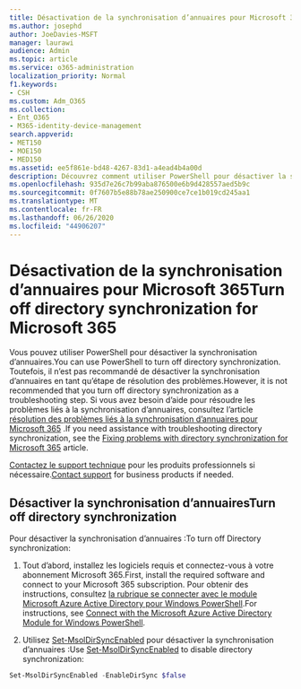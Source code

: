 ```yaml
---
title: Désactivation de la synchronisation d’annuaires pour Microsoft 365
ms.author: josephd
author: JoeDavies-MSFT
manager: laurawi
audience: Admin
ms.topic: article
ms.service: o365-administration
localization_priority: Normal
f1.keywords:
- CSH
ms.custom: Adm_O365
ms.collection:
- Ent_O365
- M365-identity-device-management
search.appverid:
- MET150
- MOE150
- MED150
ms.assetid: ee5f861e-bd48-4267-83d1-a4ead4b4a00d
description: Découvrez comment utiliser PowerShell pour désactiver la synchronisation d’annuaires pour Microsoft 365
ms.openlocfilehash: 935d7e26c7b99aba876500e6b9d428557aed5b9c
ms.sourcegitcommit: 0f7607b5e88b78ae250900ce7ce1b019cd245aa1
ms.translationtype: MT
ms.contentlocale: fr-FR
ms.lasthandoff: 06/26/2020
ms.locfileid: "44906207"
---
```

# <a name="turn-off-directory-synchronization-for-microsoft-365"></a><span data-ttu-id="208d1-103">Désactivation de la synchronisation d’annuaires pour Microsoft 365</span><span class="sxs-lookup"><span data-stu-id="208d1-103">Turn off directory synchronization for Microsoft 365</span></span>
<span data-ttu-id="208d1-104">Vous pouvez utiliser PowerShell pour désactiver la synchronisation d’annuaires.</span><span class="sxs-lookup"><span data-stu-id="208d1-104">You can use PowerShell to turn off directory synchronization.</span></span> <span data-ttu-id="208d1-105">Toutefois, il n’est pas recommandé de désactiver la synchronisation d’annuaires en tant qu’étape de résolution des problèmes.</span><span class="sxs-lookup"><span data-stu-id="208d1-105">However, it is not recommended that you turn off directory synchronization as a troubleshooting step.</span></span> <span data-ttu-id="208d1-106">Si vous avez besoin d’aide pour résoudre les problèmes liés à la synchronisation d’annuaires, consultez l’article [résolution des problèmes liés à la synchronisation d’annuaires pour Microsoft 365](fix-problems-with-directory-synchronization.md) .</span><span class="sxs-lookup"><span data-stu-id="208d1-106">If you need assistance with troubleshooting directory synchronization, see the [Fixing problems with directory synchronization for Microsoft 365](fix-problems-with-directory-synchronization.md) article.</span></span> 
  
<span data-ttu-id="208d1-107">[Contactez le support technique](https://support.office.com/article/32a17ca7-6fa0-4870-8a8d-e25ba4ccfd4b) pour les produits professionnels si nécessaire.</span><span class="sxs-lookup"><span data-stu-id="208d1-107">[Contact support](https://support.office.com/article/32a17ca7-6fa0-4870-8a8d-e25ba4ccfd4b) for business products if needed.</span></span>
  
## <a name="turn-off-directory-synchronization"></a><span data-ttu-id="208d1-108">Désactiver la synchronisation d’annuaires</span><span class="sxs-lookup"><span data-stu-id="208d1-108">Turn off directory synchronization</span></span>  
<span data-ttu-id="208d1-109">Pour désactiver la synchronisation d’annuaires :</span><span class="sxs-lookup"><span data-stu-id="208d1-109">To turn off Directory synchronization:</span></span>
  
1. <span data-ttu-id="208d1-110">Tout d’abord, installez les logiciels requis et connectez-vous à votre abonnement Microsoft 365.</span><span class="sxs-lookup"><span data-stu-id="208d1-110">First, install the required software and connect to your Microsoft 365 subscription.</span></span> <span data-ttu-id="208d1-111">Pour obtenir des instructions, consultez [la rubrique se connecter avec le module Microsoft Azure Active Directory pour Windows PowerShell](https://docs.microsoft.com/office365/enterprise/powershell/connect-to-office-365-powershell#connect-with-the-microsoft-azure-active-directory-module-for-windows-powershell).</span><span class="sxs-lookup"><span data-stu-id="208d1-111">For instructions, see [Connect with the Microsoft Azure Active Directory Module for Windows PowerShell](https://docs.microsoft.com/office365/enterprise/powershell/connect-to-office-365-powershell#connect-with-the-microsoft-azure-active-directory-module-for-windows-powershell).</span></span>
    
2. <span data-ttu-id="208d1-112">Utilisez [Set-MsolDirSyncEnabled](https://go.microsoft.com/fwlink/p/?LinkId=821939) pour désactiver la synchronisation d’annuaires :</span><span class="sxs-lookup"><span data-stu-id="208d1-112">Use [Set-MsolDirSyncEnabled](https://go.microsoft.com/fwlink/p/?LinkId=821939) to disable directory synchronization:</span></span> 
    
  ```powershell
  Set-MsolDirSyncEnabled -EnableDirSync $false
  ```
